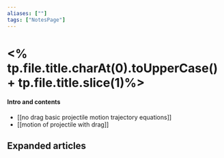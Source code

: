 ```yaml
---
aliases: [""]
tags: ["NotesPage"]
---
```


# <% tp.file.title.charAt(0).toUpperCase() + tp.file.title.slice(1)%>

#### Intro and contents
- [[no drag basic projectile motion trajectory equations]]
- [[motion of projectile with drag]]

## Expanded articles
